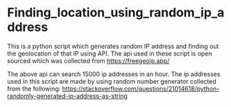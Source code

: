 # Finding_location_using_random_ip_address
This is a python script which generates random IP address and finding out the geolocation of that IP using API.
The api used in these script is open sourced which was collected from https://freegeoip.app/

The above api can search 15000 ip addresses in an hour.
The ip addresses used in this script are made by using random number generator collected from the
following: https://stackoverflow.com/questions/21014618/python-randomly-generated-ip-address-as-string
